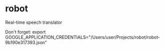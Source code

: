 # robot
Real-time speech translator

Don't forget:
export GOOGLE_APPLICATION_CREDENTIALS="/Users/user/Projects/robot/robot-9b190e317393.json"
